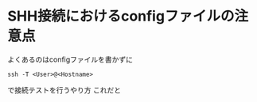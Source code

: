 # SHH接続におけるconfigファイルの注意点

よくあるのはconfigファイルを書かずに

```
ssh -T <User>@<Hostname>
```
で接続テストを行うやり方
これだと

